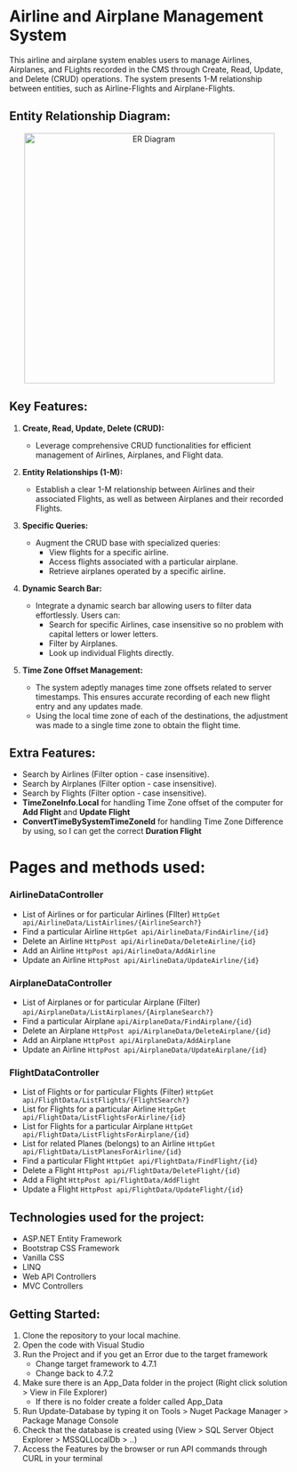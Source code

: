 # Airline and Airplane Management System

This airline and airplane system enables users to manage Airlines, Airplanes, and FLights recorded in the CMS through Create, Read, Update, and Delete (CRUD) operations. The system presents 1-M relationship between entities, such as Airline-Flights and Airplane-Flights.

## Entity Relationship Diagram:
<p align="center">
   <img src="https://github.com/ufosanchez/AirlineFlightApp/assets/125388195/36c54027-8f8e-49f5-9525-8e7de0cdc671" alt="ER Diagram" width="450" style="display:block; margin:auto">
</p>

## Key Features:

1. **Create, Read, Update, Delete (CRUD):**
   - Leverage comprehensive CRUD functionalities for efficient management of Airlines, Airplanes, and Flight data.

2. **Entity Relationships (1-M):**
   - Establish a clear 1-M relationship between Airlines and their associated Flights, as well as between Airplanes and their recorded Flights.

3. **Specific Queries:**
   - Augment the CRUD base with specialized queries:
      - View flights for a specific airline.
      - Access flights associated with a particular airplane.
      - Retrieve airplanes operated by a specific airline.

4. **Dynamic Search Bar:**
   - Integrate a dynamic search bar allowing users to filter data effortlessly. Users can:
      - Search for specific Airlines, case insensitive so no problem with capital letters or lower letters.
      - Filter by Airplanes.
      - Look up individual Flights directly.

5. **Time Zone Offset Management:**
   - The system adeptly manages time zone offsets related to server timestamps. This ensures accurate recording of each new flight entry and any updates made.
   - Using the local time zone of each of the destinations, the adjustment was made to a single time zone to obtain the flight time.

## Extra Features:
   - Search by Airlines (Filter option - case insensitive).
   - Search by Airplanes (Filter option - case insensitive).
   - Search by Flights (Filter option - case insensitive).
   - **TimeZoneInfo.Local** for handling Time Zone offset of the computer for **Add Flight** and **Update Flight**
   - **ConvertTimeBySystemTimeZoneId** for handling Time Zone Difference by using, so I can get the correct **Duration Flight**

# Pages and methods used:
### AirlineDataController
   - List of Airlines or for particular Airlines (FIlter) `HttpGet api/AirlineData/ListAirlines/{AirlineSearch?}`
   - Find a particular Airline `HttpGet api/AirlineData/FindAirline/{id}`
   - Delete an Airline `HttpPost api/AirlineData/DeleteAirline/{id}`
   - Add an Airline `HttpPost api/AirlineData/AddAirline`
   - Update an Airline `HttpPost api/AirlineData/UpdateAirline/{id}`

### AirplaneDataController
   - List of Airplanes or for particular Airplane (Filter) `api/AirplaneData/ListAirplanes/{AirplaneSearch?}`
   - Find a particular Airplane `api/AirplaneData/FindAirplane/{id}`
   - Delete an Airplane `HttpPost api/AirplaneData/DeleteAirplane/{id}`
   - Add an Airplane `HttpPost api/AirplaneData/AddAirplane`
   - Update an Airline `HttpPost api/AirplaneData/UpdateAirplane/{id}`

### FlightDataController
   - List of Flights or for particular Flights (Filter) `HttpGet api/FlightData/ListFlights/{FlightSearch?}`
   - List for Flights for a particular Airline `HttpGet api/FlightData/ListFlightsForAirline/{id}`
   - List for Flights for a particular Airplane `HttpGet api/FlightData/ListFlightsForAirplane/{id}`
   - List for related Planes (belongs) to an Airline `HttpGet api/FlightData/ListPlanesForAirline/{id}`
   - Find a particular Flight `HttpGet api/FlightData/FindFlight/{id}`
   - Delete a Flight `HttpPost api/FlightData/DeleteFlight/{id}`
   - Add a Flight `HttpPost api/FlightData/AddFlight`
   - Update a Flight `HttpPost api/FlightData/UpdateFlight/{id}`

## Technologies used for the project:
   - ASP.NET Entity Framework
   - Bootstrap CSS Framework
   - Vanilla CSS
   - LINQ
   - Web API Controllers
   - MVC Controllers

## Getting Started:
   1. Clone the repository to your local machine.
   2. Open the code with Visual Studio
   3. Run the Project and if you get an Error due to the target framework
      - Change target framework to 4.7.1
      - Change back to 4.7.2
   4. Make sure there is an App_Data folder in the project (Right click solution > View in File Explorer)
      - If there is no folder create a folder called App_Data
   5. Run Update-Database by typing it on Tools > Nuget Package Manager > Package Manage Console
   6. Check that the database is created using (View > SQL Server Object Explorer > MSSQLLocalDb > ..)
   7. Access the Features by the browser or run API commands through CURL in your terminal
